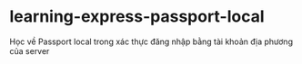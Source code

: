# learning-express-passport-local
Học về Passport local trong xác thực đăng nhập bằng tài khoản địa phương của server

